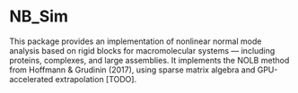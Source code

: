 # NB_Sim
This package provides an implementation of nonlinear normal mode analysis based on rigid blocks for macromolecular systems — including proteins, complexes, and large assemblies.  It implements the NOLB method from Hoffmann &amp; Grudinin (2017), using sparse matrix algebra and GPU-accelerated extrapolation [TODO].
